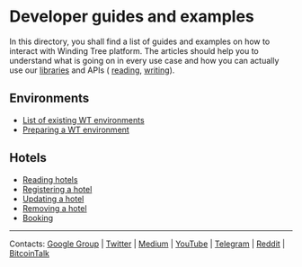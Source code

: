 # Developer guides and examples

In this directory, you shall find a list of guides and examples on how to interact with Winding Tree platform.
The articles should help you to understand what is going on in every use case and how you can actually use
our [libraries](https://github.com/windingtree/wt-js-libs) and APIs (
[reading](https://github.com/windingtree/wt-read-api),
[writing](https://github.com/windingtree/wt-write-api)).

## Environments

- [List of existing WT environments](../developer-resources.md#publicly-available-wt-deployments)
- [Preparing a WT environment](preparing-environment.md)

## Hotels

- [Reading hotels](reading-hotels.md)
- [Registering a hotel](registering-hotel.md)
- [Updating a hotel](updating-hotel.md)
- [Removing a hotel](removing-hotel.md)
- [Booking](booking.md)

---
Contacts:
[Google Group](https://groups.google.com/forum/#!forum/windingtree) |
[Twitter](https://twitter.com/windingtree) |
[Medium](http://blog.windingtree.com/) |
[YouTube](https://www.youtube.com/channel/UCFuemEOhCfenYMoNdjD0Aew) |
[Telegram](https://t.me/windingtree) |
[Reddit](https://reddit.com/r/windingtree) |
[BitcoinTalk](https://bitcointalk.org/index.php?topic=1946065)
